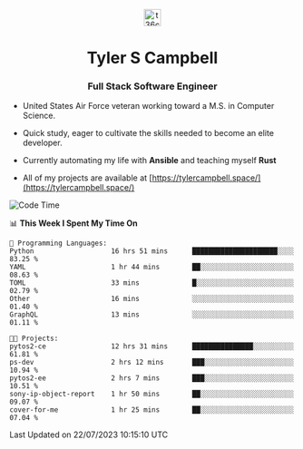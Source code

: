 <p align="center">
<a href="https://www.linkedin.com/in/t36campbell" target="blank"><img align="center" src="https://ik.imagekit.io/t36campbell/Portfolio/linkedin.png.original_m8bbGgPh6.png" alt="t36campbell" height="30" width="30" /></a>
</p>
<h1 align="center">Tyler S Campbell</h1>
<h3 align="center">Full Stack Software Engineer</h3>

* United States Air Force veteran working toward a M.S. in Computer Science.

* Quick study, eager to cultivate the skills needed to become an elite developer.

* Currently automating my life with **Ansible** and teaching myself **Rust**

* All of my projects are available at [https://tylercampbell.space/](https://tylercampbell.space/)

<!--START_SECTION:waka-->
![Code Time](http://img.shields.io/badge/Code%20Time-2%2C639%20hrs%2012%20mins-blue)

📊 **This Week I Spent My Time On** 

```text
💬 Programming Languages: 
Python                   16 hrs 51 mins      █████████████████████░░░░   83.25 % 
YAML                     1 hr 44 mins        ██░░░░░░░░░░░░░░░░░░░░░░░   08.63 % 
TOML                     33 mins             █░░░░░░░░░░░░░░░░░░░░░░░░   02.79 % 
Other                    16 mins             ░░░░░░░░░░░░░░░░░░░░░░░░░   01.40 % 
GraphQL                  13 mins             ░░░░░░░░░░░░░░░░░░░░░░░░░   01.11 % 

🐱‍💻 Projects: 
pytos2-ce                12 hrs 31 mins      ███████████████░░░░░░░░░░   61.81 % 
ps-dev                   2 hrs 12 mins       ███░░░░░░░░░░░░░░░░░░░░░░   10.94 % 
pytos2-ee                2 hrs 7 mins        ███░░░░░░░░░░░░░░░░░░░░░░   10.51 % 
sony-ip-object-report    1 hr 50 mins        ██░░░░░░░░░░░░░░░░░░░░░░░   09.07 % 
cover-for-me             1 hr 25 mins        ██░░░░░░░░░░░░░░░░░░░░░░░   07.04 % 
```


 Last Updated on 22/07/2023 10:15:10 UTC
<!--END_SECTION:waka-->
